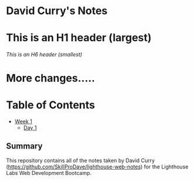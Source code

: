 # David Curry's Notes
# This is an H1 header (largest)
###### This is an H6 header (smallest)
# More changes.....

# Table of Contents
* [Week 1](/Week_1)
  * [Day 1](/Week_1/Day_1)
  

## Summary 

This repository contains all of the notes taken by David Curry (https://github.com/SkillProDave/lighthouse-web-notes) for the Lighthouse Labs Web Development Bootcamp.